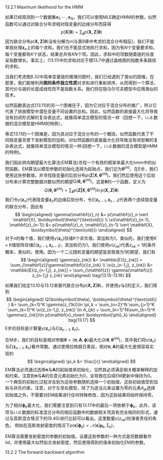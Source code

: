 13.2.1 Maximum likelihood for the HMM

如果已经观测到一个数据集$\mathbf{x}_1, \cdots, \mathbf{x}_N$，我们可以使用MLE确定HMM的参数。似然函数可以通过对联合分布求相对隐变量的边缘分布而获得
$$
p(\mathbf{X}\vert\boldsymbol{\theta}) = \sum_{\mathbf{z}}p(\mathbf{X,Z}\vert \boldsymbol{\theta}) \tag{13.11}
$$
因为联合分布$p(\mathbf{X,Z}\vert \boldsymbol{\theta})$没有分解为$n$(与第9章中考虑的混合分布相反)，我们不能单独处理$\mathbf{z}_n$上的每个求和。我们也不能显式地执行求和，因为有$N$个变量要求和，每个变量都有$K$个状态，结果总共有$KN$个项。因此，求和中的项数随着链的长度呈指数增长。事实上，(13.11)中的求和对应于图13.7中通过晶格图的指数多条路径的求和。

当我们考虑图8.32中简单变量链的推理问题时，我们已经遇到了类似的困难。在那里，我们能够利用**图的条件独立性质**对求和进行重新排序，从而得到一个算法，其代价与链的长度成线性而不是指数关系。我们将在隐马尔可夫模型中应用类似的技术。

似然函数表达式(13.11)的另一个困难在于，因为它对应于混合分布的推广，所以它代表了排放模型中潜在变量不同设置的总和。因此，似然函数的直接最大化将导致没有封闭形式解的复杂表达式，就像简单混合模型的情况一样（回想一下，i.i.d.数据的混合模型是HMM的特例）。

等式13.11的一个困难是，因为其对应于混合分布的一个概括，似然函数代表了不同隐变量背景下发射模型的加和。对似然函数的直接最大化将导致没有闭型解的复杂表达式，就像简单混合模型的情况一样(回想一下，i.i.d.数据的混合模型是HMM的特例)。

我们因此转向期望最大化算法(EM算法)寻找一个有效的框架来最大化hmm中的似然函数。EM算法以模型参数的初始化选择为起始点，我们记为$\boldsymbol{\theta}^{\text{old}}$。在E步，我们使用这些参数值，并寻找隐变量的后验分布$p(\mathbf{Z}\vert \mathbf{X}, \boldsymbol{\theta}^{\text{old}})$。我们然后使用这个后验分布来计算完整数据对数似然的期望$Q(\boldsymbol{\theta,\theta}^{\text{old}})$，这是$\boldsymbol{\theta}$的一个函数，定义为
$$
Q(\boldsymbol{\theta,\theta}^{\text{old}}) = \sum_{\mathbf{z}} p(\mathbf{Z\vert X},\boldsymbol{\theta}^{\text{old}})\ln  p(\mathbf{X,Z}\vert \boldsymbol{\theta}) \tag{13.12}
$$
我们令$\gamma(\mathbf{z}_n)$代表隐变量$\mathbf{z}_n$的边缘后验分布，令$\xi(\mathbf{z}_{n-1}, \mathbf{z}_{n-1})$代表两个连续隐变量的联合分布，因此有
$$
\begin{aligned}
    \gamma(\mathbf{z}_n) &= p(\mathbf{z}_n \vert \mathbf{X}, \boldsymbol{\theta}^{\text{old}}) \\
    \xi(\mathbf{z}_{n-1}, \mathbf{z}_{n-1}) &=  p(\mathbf{z}_n,  \mathbf{z}_{n-1} \vert \mathbf{X}, \boldsymbol{\theta}^{\text{old}}) 
\end{aligned}
$$
对于$n$的每个值，我们使用$\gamma(\mathbf{z}_n)$存储$K$个非负值，其加和为1，类似的，我们使用$K\times K$维矩阵存储$\xi(\mathbf{z}_{n-1}, \mathbf{z}_{n-1})$，其加和仍为1。我们使用$\gamma(z_{nk})$代表$z_{nk}=1$的条件概率，类似的，使用。因为一个二元随机变量的期望是其取值为1的期望，我们有
$$
\begin{aligned}
    \gamma(z_{nk}) &= \mathbb{E}[z_{nk}] = \sum_{\mathbf{z}}\gamma(\mathbf{z})z_{nk}        \\
    \xi(z_{n-1,j}, z_{nk}) &= \mathbb{E}[z_{n-1,j}, z_{nk}]  =  \sum_{\mathbf{z}}  \gamma(\mathbf{z}) z_{n-1,j} z_{nk}
\end{aligned}   \tag{13.15-13.16}
$$

如果我们给定13.10与13.12来替代联合分布$p(\mathbf{X,Z}\vert \boldsymbol{\theta})$，并使用$\gamma$与$\xi$的定义，我们得到
$$
\begin{aligned}
    Q(\boldsymbol{\theta}, \boldsymbol{\theta}^{\text{old}} ) &= \sum_{k=1}^K \gamma(z_{1k})\ln \pi_k   + \sum_{n=2}^N \sum_{j=1}^K \sum_{k=1}^K  \xi(z_{n-1,j}, z_{nk}) \ln A_{jk}  + \sum_{n=1}^N\sum_{k=1}^K \gamma(z_{nk})\ln p(\mathbf{x}_n\vert \boldsymbol{\phi}_k)
\end{aligned}       \tag{13.17}
$$
E步的目标是计算量$\gamma(\mathbf{z}_n)$与$\xi(\mathbf{z}_{n-1},\mathbf{z}_n)$。

在M步，我们的目标是相对参数$\boldsymbol{\theta}=\{\boldsymbol{\pi},\mathbf{A},\boldsymbol{\phi}\}$最大化$Q(\boldsymbol{\theta}, \boldsymbol{\theta}^{\text{old}})$，其中我们将$\gamma(\mathbf{z}_n)$与$\xi(\mathbf{z}_{n-1},\mathbf{z}_n)$看作常数。通过使用拉格朗日乘自，相对$\boldsymbol{\pi},\mathbf{A}$的最大化是很容易实现的
$$
\begin{aligned}
    \pi_k &= \frac{}{}
\end{aligned}
$$
EM算法必须通过选择$\boldsymbol{\pi}$与$\mathbf{A}$的起始值来初始化，当然其必须满足相关概率解释的加和约束。注意到$\boldsymbol{\pi}$与$\mathbf{A}$的任意元素初始化为0，会导致在后续EM更新中保持为0。一个典型的初始化过程涉及到为这些参数随机选择一个初始值，这些初始值受到加和与非负约束。注意，对于左至右模型，除了为适当元素设置为零的元素$A_{jk}$选择初始值之外，不需要对EM结果进行任何特殊修改，因为这些结果将始终保持零。

为了相对$\boldsymbol{\phi}_k$最大化，我们需要注意到只有13.17中的最后一项依赖于$\boldsymbol{\phi}_k$，此外，该项与i.i.d.数据的标准混合分布的相应函数中的数据相关项具有完全相同的形式，通过与高斯混合情况下的(9.40)进行比较可以看出。这里数量$\gamma(z_{nk})$扮演者责任的角色。
例如在高斯发射密度的情况下$p(\mathbf{x}\vert \boldsymbol{\phi}_k) = \mathcal{N}(\mathbf{x}\vert \boldsymbol{\mu}_k, \mathcal{\Sigma}_k)$，

EM算法需要发射密度的参数的初始值。设置这些参数的一种方式是将数据看作iid，并使用最大似然拟合发射密度，然后使用得到的值来初始化EM的参数。

13.2.2 The forward-backward algorithm

